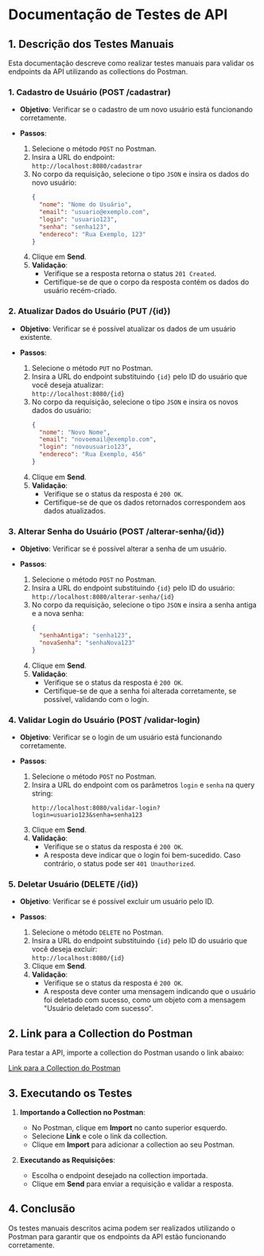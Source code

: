 # Documentação de Testes de API

## 1. Descrição dos Testes Manuais

Esta documentação descreve como realizar testes manuais para validar os endpoints da API utilizando as collections do Postman.

### **1. Cadastro de Usuário (POST /cadastrar)**

- **Objetivo**: Verificar se o cadastro de um novo usuário está funcionando corretamente.
  
- **Passos**:
  1. Selecione o método `POST` no Postman.
  2. Insira a URL do endpoint:  
     `http://localhost:8080/cadastrar`
  3. No corpo da requisição, selecione o tipo `JSON` e insira os dados do novo usuário:
     ```json
     {
       "nome": "Nome do Usuário",
       "email": "usuario@exemplo.com",
       "login": "usuario123",
       "senha": "senha123",
       "endereco": "Rua Exemplo, 123"
     }
     ```
  4. Clique em **Send**.
  5. **Validação**:
     - Verifique se a resposta retorna o status `201 Created`.
     - Certifique-se de que o corpo da resposta contém os dados do usuário recém-criado.

### **2. Atualizar Dados do Usuário (PUT /{id})**

- **Objetivo**: Verificar se é possível atualizar os dados de um usuário existente.

- **Passos**:
  1. Selecione o método `PUT` no Postman.
  2. Insira a URL do endpoint substituindo `{id}` pelo ID do usuário que você deseja atualizar:  
     `http://localhost:8080/{id}`
  3. No corpo da requisição, selecione o tipo `JSON` e insira os novos dados do usuário:
     ```json
     {
       "nome": "Novo Nome",
       "email": "novoemail@exemplo.com",
       "login": "novousuario123",
       "endereco": "Rua Exemplo, 456"
     }
     ```
  4. Clique em **Send**.
  5. **Validação**:
     - Verifique se o status da resposta é `200 OK`.
     - Certifique-se de que os dados retornados correspondem aos dados atualizados.

### **3. Alterar Senha do Usuário (POST /alterar-senha/{id})**

- **Objetivo**: Verificar se é possível alterar a senha de um usuário.

- **Passos**:
  1. Selecione o método `POST` no Postman.
  2. Insira a URL do endpoint substituindo `{id}` pelo ID do usuário:  
     `http://localhost:8080/alterar-senha/{id}`
  3. No corpo da requisição, selecione o tipo `JSON` e insira a senha antiga e a nova senha:
     ```json
     {
       "senhaAntiga": "senha123",
       "novaSenha": "senhaNova123"
     }
     ```
  4. Clique em **Send**.
  5. **Validação**:
     - Verifique se o status da resposta é `200 OK`.
     - Certifique-se de que a senha foi alterada corretamente, se possível, validando com o login.

### **4. Validar Login do Usuário (POST /validar-login)**

- **Objetivo**: Verificar se o login de um usuário está funcionando corretamente.

- **Passos**:
  1. Selecione o método `POST` no Postman.
  2. Insira a URL do endpoint com os parâmetros `login` e `senha` na query string:
     ```
     http://localhost:8080/validar-login?login=usuario123&senha=senha123
     ```
  3. Clique em **Send**.
  4. **Validação**:
     - Verifique se o status da resposta é `200 OK`.
     - A resposta deve indicar que o login foi bem-sucedido. Caso contrário, o status pode ser `401 Unauthorized`.

### **5. Deletar Usuário (DELETE /{id})**

- **Objetivo**: Verificar se é possível excluir um usuário pelo ID.

- **Passos**:
  1. Selecione o método `DELETE` no Postman.
  2. Insira a URL do endpoint substituindo `{id}` pelo ID do usuário que você deseja excluir:  
     `http://localhost:8080/{id}`
  3. Clique em **Send**.
  4. **Validação**:
     - Verifique se o status da resposta é `200 OK`.
     - A resposta deve conter uma mensagem indicando que o usuário foi deletado com sucesso, como um objeto com a mensagem "Usuário deletado com sucesso".

## 2. Link para a Collection do Postman

Para testar a API, importe a collection do Postman usando o link abaixo:

[Link para a Collection do Postman](https://github.com/usuario/repositorio/arquivo-collection.json)

## 3. Executando os Testes

1. **Importando a Collection no Postman**:
   - No Postman, clique em **Import** no canto superior esquerdo.
   - Selecione **Link** e cole o link da collection.
   - Clique em **Import** para adicionar a collection ao seu Postman.
   
2. **Executando as Requisições**:
   - Escolha o endpoint desejado na collection importada.
   - Clique em **Send** para enviar a requisição e validar a resposta.

## 4. Conclusão

Os testes manuais descritos acima podem ser realizados utilizando o Postman para garantir que os endpoints da API estão funcionando corretamente.
